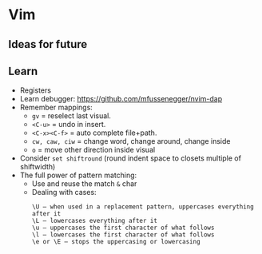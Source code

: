 # Vim

## Ideas for future

## Learn

* Registers
* Learn debugger: https://github.com/mfussenegger/nvim-dap
* Remember mappings:
  * `gv` = reselect last visual.
  * `<C-u>` = undo in insert.
  * `<C-x><C-f>` = auto complete file+path.
  * `cw, caw, ciw` = change word, change around, change inside
  * `o` = move other direction inside visual
* Consider `set shiftround` (round indent space to closets multiple of shiftwidth)
* The full power of pattern matching:
  * Use and reuse the match `&` char
  * Dealing with cases:
    ```
    \U – when used in a replacement pattern, uppercases everything after it
    \L – lowercases everything after it
    \u – uppercases the first character of what follows
    \l – lowercases the first character of what follows
    \e or \E – stops the uppercasing or lowercasing
    ```
